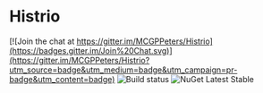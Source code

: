 # Histrio

[![Join the chat at https://gitter.im/MCGPPeters/Histrio](https://badges.gitter.im/Join%20Chat.svg)](https://gitter.im/MCGPPeters/Histrio?utm_source=badge&utm_medium=badge&utm_campaign=pr-badge&utm_content=badge)
![Build status](https://ci.appveyor.com/api/projects/status/github/mcgppeters/histrio)
![NuGet Latest Stable](https://img.shields.io/nuget/v/Histrio.svg)
